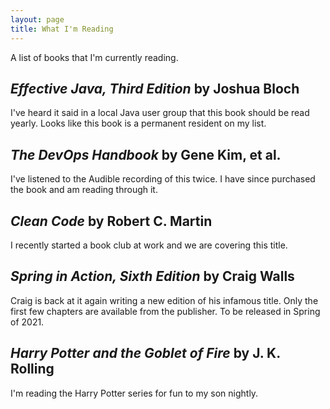 ```yaml
---
layout: page
title: What I'm Reading
---
```


A list of books that I'm currently reading.

## *Effective Java, Third Edition* by Joshua Bloch
I've heard it said in a local Java user group that this book should be read yearly. Looks like this book is a permanent resident on my list.

## *The DevOps Handbook* by Gene Kim, et al.
I've listened to the Audible recording of this twice. I have since purchased the book and am reading through it.

## *Clean Code* by Robert C. Martin
I recently started a book club at work and we are covering this title.

## *Spring in Action, Sixth Edition* by Craig Walls
Craig is back at it again writing a new edition of his infamous title. Only the first few chapters are available from the publisher. To be released in Spring of 2021.

## *Harry Potter and the Goblet of Fire* by J. K. Rolling
I'm reading the Harry Potter series for fun to my son nightly.
